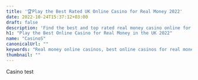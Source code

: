 ```yaml
---
title: '🏆Play the Best Rated UK Online Casino for Real Money 2022' 
date: 2022-10-24T15:37:12+03:00
draft: false
description: 'Find the best and top rated real money casino online for UK players in 2022✅ to enjoy the safest✔ and the most exciting✔ experience that will a good ranked source to bust your cash bankroll'
h1: "Play the Best Online Casino for Real Money in the UK 2022"
name: "CasinoS"
canonicalUrl: ""
keywords: "Real money online casinos, best online casinos for real money, make money with online casinos, top online casino real money, play online casino and win real money, online casino real money legal, online casino real money reviews, win real cash in casino"
thumbnail: ""
---
```


Casino
test 